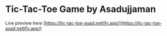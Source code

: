# Tic-Tac-Toe Game by Asadujjaman

Live preview here [https://tic-tac-toe-asad.netlify.app/](https://tic-tac-toe-asad.netlify.app/)
